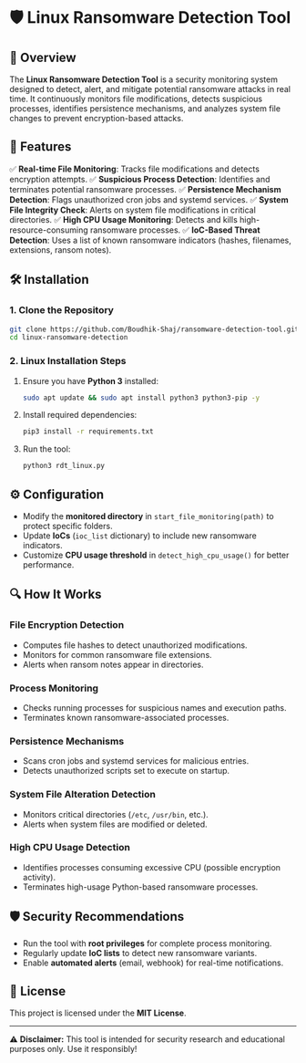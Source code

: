 # 🛡️ Linux Ransomware Detection Tool

## 📌 Overview

The **Linux Ransomware Detection Tool** is a security monitoring system designed to detect, alert, and mitigate potential ransomware attacks in real time. It continuously monitors file modifications, detects suspicious processes, identifies persistence mechanisms, and analyzes system file changes to prevent encryption-based attacks.

## 🚀 Features

✅ **Real-time File Monitoring**: Tracks file modifications and detects encryption attempts.
✅ **Suspicious Process Detection**: Identifies and terminates potential ransomware processes.
✅ **Persistence Mechanism Detection**: Flags unauthorized cron jobs and systemd services.
✅ **System File Integrity Check**: Alerts on system file modifications in critical directories.
✅ **High CPU Usage Monitoring**: Detects and kills high-resource-consuming ransomware processes.
✅ **IoC-Based Threat Detection**: Uses a list of known ransomware indicators (hashes, filenames, extensions, ransom notes).

## 🛠️ Installation

### **1. Clone the Repository**

```bash
git clone https://github.com/Boudhik-Shaj/ransomware-detection-tool.git
cd linux-ransomware-detection
```

### **2. Linux Installation Steps**

1. Ensure you have **Python 3** installed:
   ```bash
   sudo apt update && sudo apt install python3 python3-pip -y
   ```
2. Install required dependencies:
   ```bash
   pip3 install -r requirements.txt
   ```
3. Run the tool:
   ```bash
   python3 rdt_linux.py
   ```

## ⚙️ Configuration

- Modify the **monitored directory** in `start_file_monitoring(path)` to protect specific folders.
- Update **IoCs** (`ioc_list` dictionary) to include new ransomware indicators.
- Customize **CPU usage threshold** in `detect_high_cpu_usage()` for better performance.

## 🔍 How It Works

### **File Encryption Detection**

- Computes file hashes to detect unauthorized modifications.
- Monitors for common ransomware file extensions.
- Alerts when ransom notes appear in directories.

### **Process Monitoring**

- Checks running processes for suspicious names and execution paths.
- Terminates known ransomware-associated processes.

### **Persistence Mechanisms**

- Scans cron jobs and systemd services for malicious entries.
- Detects unauthorized scripts set to execute on startup.

### **System File Alteration Detection**

- Monitors critical directories (`/etc`, `/usr/bin`, etc.).
- Alerts when system files are modified or deleted.

### **High CPU Usage Detection**

- Identifies processes consuming excessive CPU (possible encryption activity).
- Terminates high-usage Python-based ransomware processes.


## 🛡️ Security Recommendations

- Run the tool with **root privileges** for complete process monitoring.
- Regularly update **IoC lists** to detect new ransomware variants.
- Enable **automated alerts** (email, webhook) for real-time notifications.


## 📜 License

This project is licensed under the **MIT License**.


---

⚠️ **Disclaimer:** This tool is intended for security research and educational purposes only. Use it responsibly!

